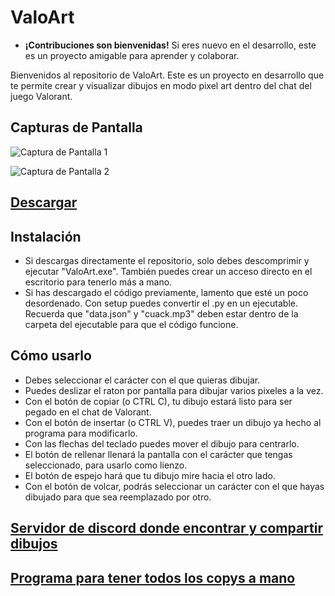 # ValoArt
- **¡Contribuciones son bienvenidas!** Si eres nuevo en el desarrollo, este es un proyecto amigable para aprender y colaborar.

Bienvenidos al repositorio de ValoArt. Este es un proyecto en desarrollo que te permite crear y visualizar dibujos en modo pixel art dentro del chat del juego Valorant.


## Capturas de Pantalla

![Captura de Pantalla 1](https://github.com/VxwxV-SAN/ValoArt/assets/143349085/62caff3e-836a-4842-88d2-6f6062f5146c)

![Captura de Pantalla 2](https://github.com/VxwxV-SAN/ValoArt/assets/143349085/257e16fc-79e2-427d-b01c-52befc19ce29)

## [Descargar](https://github.com/VxwxV-SAN/ValoArt/releases/download/1.1/ValoArt.zip)

## Instalación 
- Si descargas directamente el repositorio, solo debes descomprimir y ejecutar "ValoArt.exe". También puedes crear un acceso directo en el escritorio para tenerlo más a mano.
- Si has descargado el código previamente, lamento que esté un poco desordenado. Con setup puedes convertir el  .py en un ejecutable. Recuerda que "data.json" y "cuack.mp3" deben estar dentro de la carpeta del ejecutable para que el código funcione.

## Cómo usarlo
- Debes seleccionar el carácter con el que quieras dibujar.
- Puedes deslizar el raton por pantalla para dibujar varios pixeles a la vez.
- Con el botón de copiar (o CTRL C), tu dibujo estará listo para ser pegado en el chat de Valorant.
- Con el botón de insertar (o CTRL V), puedes traer un dibujo ya hecho al programa para modificarlo.
- Con las flechas del teclado puedes mover el dibujo para centrarlo.
- El botón de rellenar llenará la pantalla con el carácter que tengas seleccionado, para usarlo como lienzo.
- El botón de espejo hará que tu dibujo mire hacia el otro lado.
- Con el botón de volcar, podrás seleccionar un carácter con el que hayas dibujado para que sea reemplazado por otro.

## [Servidor de discord donde encontrar y compartir dibujos](https://discord.gg/MT252wJAgw) 

## [Programa para tener todos los copys a mano](https://github.com/VxwxV-SAN/ValoArt-Copys)
